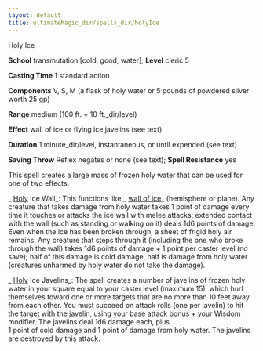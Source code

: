 ```yaml
---
layout: default
title: ultimateMagic_dir/spells_dir/holyIce
---
```

Holy Ice

**School** transmutation [cold, good, water]; **Level** cleric 5

**Casting Time** 1 standard action

**Components** V, S, M (a flask of holy water or 5 pounds of powdered silver worth 25 gp)

**Range** medium (100 ft. + 10 ft._dir/level)

**Effect** wall of ice or flying ice javelins (see text)

**Duration** 1 minute_dir/level, instantaneous, or until expended (see text)

**Saving Throw** Reflex negates or none (see text); **Spell Resistance** yes

This spell creates a large mass of frozen holy water that can be used for one of two effects.

_ [Holy](magicItems_dir/weapons#_weapons-holy) Ice Wall_: This functions like _ [wall of ice](spells_dir/wallOfIce#_wall-of-ice)_ (hemisphere or plane). Any creature that takes damage from holy water takes 1 point of damage every time it touches or attacks the ice wall with melee attacks; extended contact with the wall (such as standing or walking on it) deals 1d6 points of damage. Even when the ice has been broken through, a sheet of frigid holy air remains. Any creature that steps through it (including the one who broke through the wall) takes 1d6 points of damage + 1 point per caster level (no save); half of this damage is cold damage, half is damage from holy water (creatures unharmed by holy water do not take the damage).

_ [Holy](magicItems_dir/weapons#_weapons-holy) Ice Javelins_: The spell creates a number of javelins of frozen holy water in your square equal to your caster level (maximum 15), which hurl themselves toward one or more targets that are no more than 10 feet away from each other. You must succeed on attack rolls (one per javelin) to hit the target with the javelin, using your base attack bonus + your Wisdom modifier. The javelins deal 1d6 damage each, plus   
1 point of cold damage and 1 point of damage from holy water. The javelins are destroyed by this attack.

